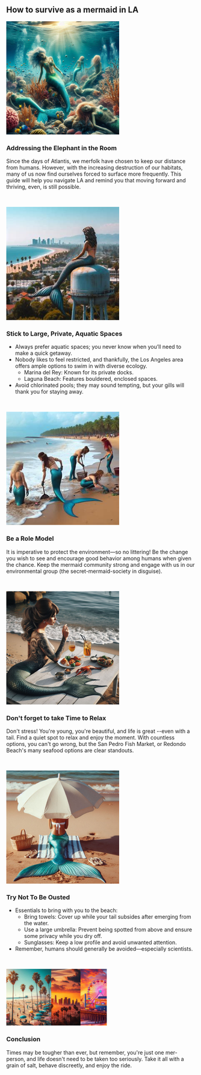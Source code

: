 ## How to survive as a mermaid in LA

<img src="OIG2.N_CTG5.vvRwbeAdVG.png" width="300">

### Addressing the Elephant in the Room
Since the days of Atlantis, we merfolk have chosen to keep our distance from humans. However, with the increasing destruction of our habitats, many of us now find ourselves forced to surface more frequently. This guide will help you navigate LA and remind you that moving forward and thriving, even, is still possible.

&nbsp;

<img src="OIG1.h.jpg" width="300">

### Stick to Large, Private, Aquatic Spaces
- Always prefer aquatic spaces; you never know when you’ll need to make a quick getaway.
- Nobody likes to feel restricted, and thankfully, the Los Angeles area offers ample options to swim in with diverse ecology.
  - Marina del Rey: Known for its private docks.
  - Laguna Beach: Features bouldered, enclosed spaces.
- Avoid chlorinated pools; they may sound tempting, but your gills will thank you for staying away.

&nbsp;

<img src="OIG2.0wZKAnE2D.jpg" width="300">

### Be a Role Model
It is imperative to protect the environment—so no littering! Be the change you wish to see and encourage good behavior among humans when given the chance. Keep the mermaid community strong and engage with us in our environmental group (the secret-mermaid-society in disguise).

&nbsp;

<img src="enjoy2.jpg" width="300">

### Don't forget to take Time to Relax
Don't stress! You're young, you're beautiful, and life is great --even with a tail. Find a quiet spot to relax and enjoy the moment. With countless options, you can't go wrong, but the San Pedro Fish Market, or Redondo Beach's many seafood options are clear standouts.

&nbsp;

<img width="300" src="https://github.com/steventhestudent/how-to-survive-as-a-mermaid-in-la/blob/main/_a4acd498-f160-44c0-b331-e116640428bb.jpg?raw=true">

### Try Not To Be Ousted
- Essentials to bring with you to the beach:
  - Bring towels: Cover up while your tail subsides after emerging from the water.
  - Use a large umbrella: Prevent being spotted from above and ensure some privacy while you dry off.
  - Sunglasses: Keep a low profile and avoid unwanted attention.
- Remember, humans should generally be avoided—especially scientists.


&nbsp;

<img src="New Project.png" height="150">

### Conclusion
Times may be tougher than ever, but remember, you're just one mer-person, and life doesn't need to be taken too seriously. Take it all with a grain of salt, behave discreetly, and enjoy the ride.
